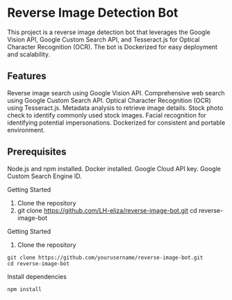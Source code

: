 # Reverse Image Detection Bot

This project is a reverse image detection bot that leverages the Google Vision API, Google Custom Search API, and Tesseract.js for Optical Character Recognition (OCR). The bot is Dockerized for easy deployment and scalability.

## Features
Reverse image search using Google Vision API.
Comprehensive web search using Google Custom Search API.
Optical Character Recognition (OCR) using Tesseract.js.
Metadata analysis to retrieve image details.
Stock photo check to identify commonly used stock images.
Facial recognition for identifying potential impersonations.
Dockerized for consistent and portable environment.

## Prerequisites
Node.js and npm installed.
Docker installed.
Google Cloud API key.
Google Custom Search Engine ID.

Getting Started
1. Clone the repository
2. git clone https://github.com/LH-eliza/reverse-image-bot.git
cd reverse-image-bot


Getting Started
1. Clone the repository
```
git clone https://github.com/yourusername/reverse-image-bot.git
cd reverse-image-bot
```

Install dependencies 
```
npm install
```

